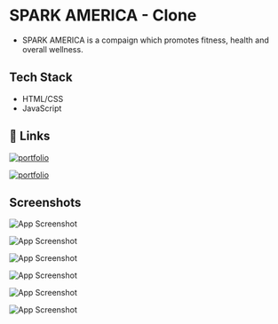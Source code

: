 


# SPARK AMERICA - Clone

* SPARK AMERICA is a compaign which promotes fitness, health and overall wellness.




## Tech Stack

* HTML/CSS 
* JavaScript
## 🔗 Links


[![portfolio](https://img.shields.io/badge/Deepak_Sharma-000?style=for-the-badge&logo=ko-fi&logoColor=gold)](https://deepaksharma-39.github.io/)

[![portfolio](https://img.shields.io/badge/Rishabh-Srivatava-000?style=for-the-badge&logo=ko-fi&logoColor=gold)]([https://deepaksharma-39.github.io/](https://rish2408.github.io/))




## Screenshots

![App Screenshot](/images/img1%20(2).png)

![App Screenshot](/images/img1%20(3).png)

![App Screenshot](/images/img1%20(4).png)

![App Screenshot](/images/img1%20(5).png)

![App Screenshot](/images/img1%20(7).png)

![App Screenshot](/images/img1%20(8).png)


